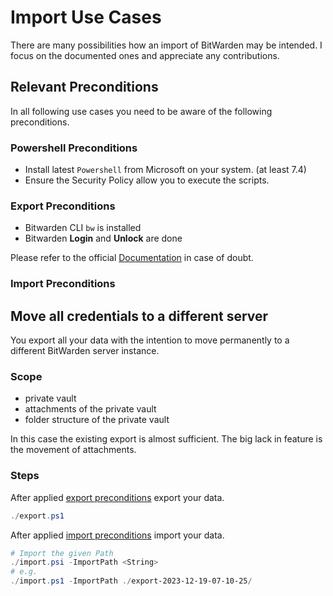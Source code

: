# Import Use Cases

There are many possibilities how an import of BitWarden may be intended. I focus on the documented ones and appreciate any contributions.

## Relevant Preconditions

In all following use cases you need to be aware of the following preconditions.

### Powershell Preconditions

- Install latest `Powershell` from Microsoft on your system. (at least 7.4)
- Ensure the Security Policy allow you to execute the scripts.

### Export Preconditions

- Bitwarden CLI `bw` is installed
- Bitwarden **Login** and **Unlock** are done

Please refer to the official [Documentation](https://bitwarden.com/help/cli/) in case of doubt.

### Import Preconditions

## Move all credentials to a different server

You export all your data with the intention to move permanently to a different BitWarden server instance.

### Scope

- private vault
- attachments of the private vault
- folder structure of the private vault

In this case the existing export is almost sufficient. The big lack in feature is the movement of attachments.

### Steps

After applied [export preconditions](#export-preconditions) export your data.

```powershell
./export.ps1
```

After applied [import preconditions](#import-preconditions) import your data.

```powershell
# Import the given Path
./import.psi -ImportPath <String>
# e.g.
./import.ps1 -ImportPath ./export-2023-12-19-07-10-25/
```

